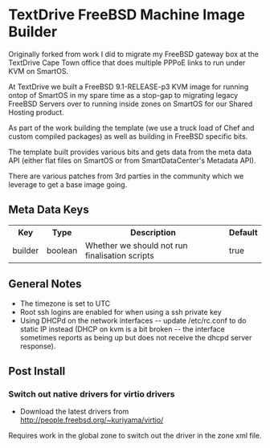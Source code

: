 # TextDrive FreeBSD Machine Image Builder

Originally forked from work I did to migrate my FreeBSD gateway box at
the TextDrive Cape Town office that does multiple PPPoE links to run
under KVM on SmartOS.

At TextDrive we built a FreeBSD 9.1-RELEASE-p3 KVM image for running
ontop of SmartOS in my spare time as a stop-gap to migrating legacy
FreeBSD Servers over to running inside zones on SmartOS for our
Shared Hosting product.

As part of the work building the template (we use a truck load of
Chef and custom compiled packages) as well as building in FreeBSD
specific bits.

The template built provides various bits and gets data from the
meta data API (either flat files on SmartOS or from
SmartDataCenter's Metadata API).

There are various patches from 3rd parties in the community which
we leverage to get a base image going.

## Meta Data Keys

<table>
  <tr>
    <th>Key</th>
    <th>Type</th>
    <th>Description</th>
    <th>Default</th>
  </tr>
  <tr>
    <td>builder</td>
    <td>boolean</td>
    <td>Whether we should not run finalisation scripts</td>
    <td>true</td>
  </tr>
</table>

## General Notes

 * The timezone is set to UTC
 * Root ssh logins are enabled for when using a ssh private key
 * Using DHCPd on the network interfaces -- update /etc/rc.conf to do static IP
   instead (DHCP on kvm is a bit broken -- the interface sometimes reports as
   being up but does not receive the dhcpd server response).

## Post Install

### Switch out native drivers for virtio drivers

 * Download the latest drivers from http://people.freebsd.org/~kuriyama/virtio/

Requires work in the global zone to switch out the driver in the zone xml file.
